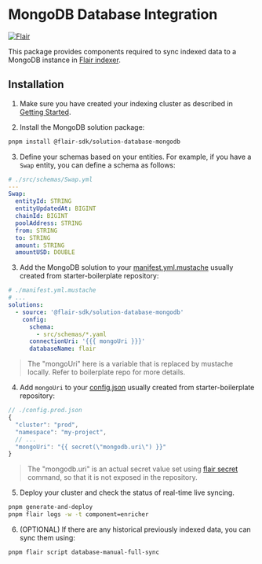 # MongoDB Database Integration

[![Flair](https://img.shields.io/badge/Powered%20by-Flair-ff69b4)](https://flair.dev)

This package provides components required to sync indexed data to a MongoDB instance in [Flair indexer](https://docs.flair.dev).

## Installation

1. Make sure you have created your indexing cluster as described in [Getting Started](https://docs.flair.dev/#getting-started).

2. Install the MongoDB solution package:
```bash
pnpm install @flair-sdk/solution-database-mongodb
```

3. Define your schemas based on your entities. For example, if you have a `Swap` entity, you can define a schema as follows:
```yaml
# ./src/schemas/Swap.yml
---
Swap:
  entityId: STRING
  entityUpdatedAt: BIGINT
  chainId: BIGINT
  poolAddress: STRING
  from: STRING
  to: STRING
  amount: STRING
  amountUSD: DOUBLE
```

3. Add the MongoDB solution to your [manifest.yml.mustache](https://github.com/flair-sdk/starter-boilerplate/blob/main/manifest.yml.mustache) usually created from starter-boilerplate repository:
```yml
# ./manifest.yml.mustache
# ...
solutions:
  - source: '@flair-sdk/solution-database-mongodb'
    config:
      schema:
        - src/schemas/*.yaml
      connectionUri: '{{{ mongoUri }}}'
      databaseName: flair
```
> The "mongoUri" here is a variable that is replaced by mustache locally. Refer to boilerplate repo for more details.

4. Add `mongoUri` to your [config.json](https://github.com/flair-sdk/starter-boilerplate/blob/main/config.prod.json) usually created from starter-boilerplate repository:
```js
// ./config.prod.json
{
  "cluster": "prod",
  "namespace": "my-project",
  // ...
  "mongoUri": "{{ secret(\"mongodb.uri\") }}"
}
```
> The "mongodb.uri" is an actual secret value set using [flair secret](https://docs.flair.dev/reference/database/mongodb) command, so that it is not exposed in the repository.

5. Deploy your cluster and check the status of real-time live syncing.
```sh
pnpm generate-and-deploy
pnpm flair logs -w -t component=enricher
```

6. (OPTIONAL) If there are any historical previously indexed data, you can sync them using:
```sh
pnpm flair script database-manual-full-sync
```
